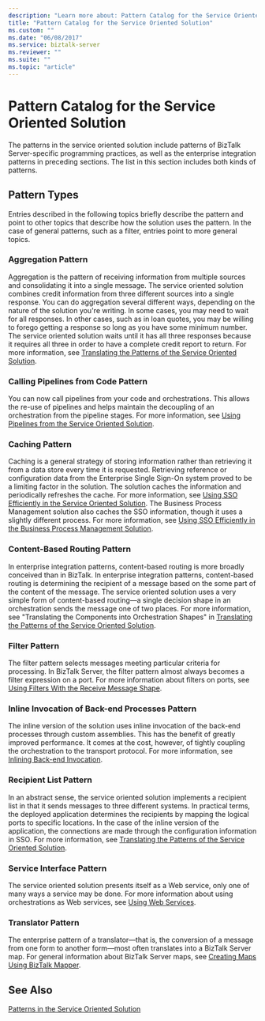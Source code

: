 ```yaml
---
description: "Learn more about: Pattern Catalog for the Service Oriented Solution"
title: "Pattern Catalog for the Service Oriented Solution"
ms.custom: ""
ms.date: "06/08/2017"
ms.service: biztalk-server
ms.reviewer: ""
ms.suite: ""
ms.topic: "article"
---
```

# Pattern Catalog for the Service Oriented Solution
The patterns in the service oriented solution include patterns of BizTalk Server-specific programming practices, as well as the enterprise integration patterns in preceding sections. The list in this section includes both kinds of patterns.  
  
## Pattern Types  
 Entries described in the following topics briefly describe the pattern and point to other topics that describe how the solution uses the pattern. In the case of general patterns, such as a filter, entries point to more general topics.  
  
### Aggregation Pattern  
 Aggregation is the pattern of receiving information from multiple sources and consolidating it into a single message. The service oriented solution combines credit information from three different sources into a single response. You can do aggregation several different ways, depending on the nature of the solution you're writing. In some cases, you may need to wait for all responses. In other cases, such as in loan quotes, you may be willing to forego getting a response so long as you have some minimum number. The service oriented solution waits until it has all three responses because it requires all three in order to have a complete credit report to return. For more information, see [Translating the Patterns of the Service Oriented Solution](../core/translating-the-patterns-of-the-service-oriented-solution.md).  
  
### Calling Pipelines from Code Pattern  
 You can now call pipelines from your code and orchestrations. This allows the re-use of pipelines and helps maintain the decoupling of an orchestration from the pipeline stages. For more information, see [Using Pipelines from the Service Oriented Solution](../core/using-pipelines-from-the-service-oriented-solution.md).  
  
### Caching Pattern  
 Caching is a general strategy of storing information rather than retrieving it from a data store every time it is requested. Retrieving reference or configuration data from the Enterprise Single Sign-On system proved to be a limiting factor in the solution. The solution caches the information and periodically refreshes the cache. For more information, see [Using SSO Efficiently in the Service Oriented Solution](../core/using-sso-efficiently-in-the-service-oriented-solution.md). The Business Process Management solution also caches the SSO information, though it uses a slightly different process. For more information, see [Using SSO Efficiently in the Business Process Management Solution](../core/using-sso-efficiently-in-the-business-process-management-solution.md).  
  
### Content-Based Routing Pattern  
 In enterprise integration patterns, content-based routing is more broadly conceived than in BizTalk. In enterprise integration patterns, content-based routing is determining the recipient of a message based on the some part of the content of the message. The service oriented solution uses a very simple form of content-based routing—a single decision shape in an orchestration sends the message one of two places. For more information, see "Translating the Components into Orchestration Shapes" in [Translating the Patterns of the Service Oriented Solution](../core/translating-the-patterns-of-the-service-oriented-solution.md).  
  
### Filter Pattern  
 The filter pattern selects messages meeting particular criteria for processing. In BizTalk Server, the filter pattern almost always becomes a filter expression on a port. For more information about filters on ports, see [Using Filters With the Receive Message Shape](../core/using-filters-with-the-receive-message-shape.md).  
  
### Inline Invocation of Back-end Processes Pattern  
 The inline version of the solution uses inline invocation of the back-end processes through custom assemblies. This has the benefit of greatly improved performance. It comes at the cost, however, of tightly coupling the orchestration to the transport protocol. For more information, see [Inlining Back-end Invocation](../core/inlining-back-end-invocation.md).  
  
### Recipient List Pattern  
 In an abstract sense, the service oriented solution implements a recipient list in that it sends messages to three different systems. In practical terms, the deployed application determines the recipients by mapping the logical ports to specific locations. In the case of the inline version of the application, the connections are made through the configuration information in SSO. For more information, see [Translating the Patterns of the Service Oriented Solution](../core/translating-the-patterns-of-the-service-oriented-solution.md).  
  
### Service Interface Pattern  
 The service oriented solution presents itself as a Web service, only one of many ways a service may be done. For more information about using orchestrations as Web services, see [Using Web Services](../core/using-web-services.md).  
  
### Translator Pattern  
 The enterprise pattern of a translator—that is, the conversion of a message from one form to another form—most often translates into a BizTalk Server map. For general information about BizTalk Server maps, see [Creating Maps Using BizTalk Mapper](../core/creating-maps-using-biztalk-mapper.md).  
  
## See Also  
 [Patterns in the Service Oriented Solution](../core/patterns-in-the-service-oriented-solution.md)
